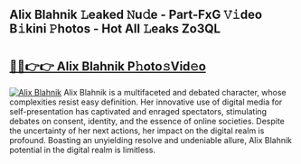 ## Alix Blahnik 𝙻eaked 𝙽u𝚍e - Part-FxG 𝚅𝚒deo B𝚒kini 𝙿hotos - Hot All 𝙻eaks Zo3QL

# <h2><a href="http://ld30fr.urlbe.top/?page=Alix+Blahnik">🔗🔗👉👉 Alix Blahnik P𝚑oto𝚜Vid𝚎o</a></h2>

[![Alix Blahnik](https://i.imgur.com/eBuTRDB.gif)](http://ld30fr.urlbe.top/?page=Alix+Blahnik)
Alix Blahnik is a multifaceted and debated character, whose complexities resist easy definition. Her innovative use of digital media for self-presentation has captivated and enraged spectators, stimulating debates on consent, identity, and the essence of online societies. Despite the uncertainty of her next actions, her impact on the digital realm is profound. Boasting an unyielding resolve and undeniable allure, Alix Blahnik potential in the digital realm is limitless.
